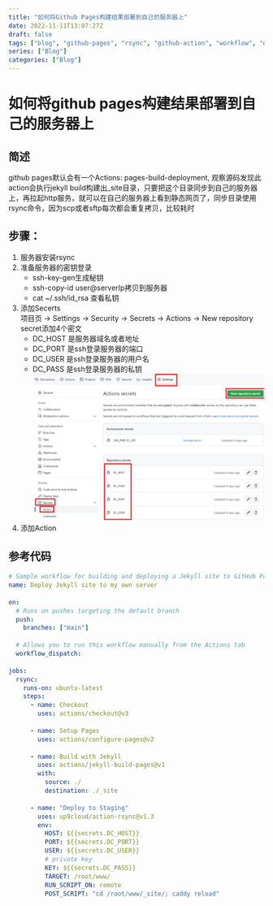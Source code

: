 ```yaml
---
title: "如何将Github Pages构建结果部署到自己的服务器上"
date: 2022-11-11T13:07:27Z
draft: false
tags: ["blog", "github-pages", "rsync", "github-action", "workflow", "deploy"]
series: ["Blog"]
categories: ["Blog"]
---
```


# 如何将github pages构建结果部署到自己的服务器上
## 简述
github pages默认会有一个Actions: pages-build-deployment, 观察源码发现此action会执行jekyll build构建出_site目录，只要把这个目录同步到自己的服务器上，再拉起http服务，就可以在自己的服务器上看到静态网页了，同步目录使用rsync命令，因为scp或者sftp每次都会重复拷贝，比较耗时
## 步骤：
1. 服务器安装rsync  
1. 准备服务器的密钥登录  
   - ssh-key-gen生成秘钥  
   - ssh-copy-id user@serverIp拷贝到服务器  
   - cat ~/.ssh/id_rsa 查看私钥  
1. 添加Secerts  
   项目页 -> Settings -> Security -> Secrets -> Actions -> New repository secret添加4个密文  
   - DC_HOST 是服务器域名或者地址  
   - DC_PORT 是ssh登录服务器的端口  
   - DC_USER 是ssh登录服务器的用户名  
   - DC_PASS 是ssh登录服务器的私钥  
   ![img 1](/images/blog/2022-11-11-Action_secret.png)  
1. 添加Action  

## 参考代码
```yml
# Sample workflow for building and deploying a Jekyll site to GitHub Pages
name: Deploy Jekyll site to my own server

on:
  # Runs on pushes targeting the default branch
  push:
    branches: ["main"]

  # Allows you to run this workflow manually from the Actions tab
  workflow_dispatch:

jobs:
  rsync:
    runs-on: ubuntu-latest
    steps:
      - name: Checkout
        uses: actions/checkout@v3
        
      - name: Setup Pages
        uses: actions/configure-pages@v2
        
      - name: Build with Jekyll
        uses: actions/jekyll-build-pages@v1
        with:
          source: ./
          destination: ./_site
          
      - name: "Deploy to Staging" 
        uses: up9cloud/action-rsync@v1.3
        env:
          HOST: ${{secrets.DC_HOST}}
          PORT: ${{secrets.DC_PORT}}
          USER: ${{secrets.DC_USER}}
          # private key
          KEY: ${{secrets.DC_PASS}}
          TARGET: /root/www/
          RUN_SCRIPT_ON: remote
          POST_SCRIPT: "cd /root/www/_site/; caddy reload"
```
